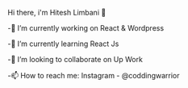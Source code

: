 Hi there, i'm Hitesh Limbani 👋

-🔭 I’m currently working on  React & Wordpress

-🌱 I’m currently learning React Js

-👯 I’m looking to collaborate on Up Work

-📫 How to reach me: Instagram - @coddingwarrior


<!---
hiteshlimbanidev/hiteshlimbanidev is a ✨ special ✨ repository because its `README.md` (this file) appears on your GitHub profile.
You can click the Preview link to take a look at your changes.
--->
